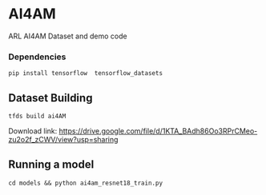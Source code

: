 # AI4AM
ARL AI4AM Dataset and demo code

### Dependencies
`pip install tensorflow  tensorflow_datasets`

## Dataset Building
`tfds build ai4AM`

Download link: https://drive.google.com/file/d/1KTA_BAdh86Oo3RPrCMeo-zu2o2f_zCWV/view?usp=sharing

## Running a model
`cd models && python ai4am_resnet18_train.py`
